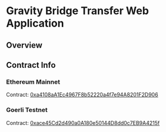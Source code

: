# Gravity Bridge Transfer Web Application

## Overview

## Contract Info
### Ethereum Mainnet
Contract: [0xa4108aA1Ec4967F8b52220a4f7e94A8201F2D906](https://etherscan.io/address/0xa4108aA1Ec4967F8b52220a4f7e94A8201F2D906)

### Goerli Testnet
Contract: [0xace45Cd2d490a0A180e50144D8dd0c7EB9A4215f](https://goerli.etherscan.io/address/0xace45Cd2d490a0A180e50144D8dd0c7EB9A4215f)
